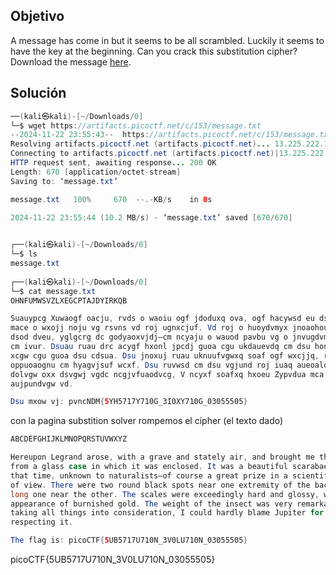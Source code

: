 ## Objetivo

A message has come in but it seems to be all scrambled. Luckily it seems to have the key at the beginning. Can you crack this substitution cipher? Download the message [here](https://artifacts.picoctf.net/c/154/message.txt).

## Solución
```java
──(kali㉿kali)-[~/Downloads/0]
└─$ wget https://artifacts.picoctf.net/c/153/message.txt 
--2024-11-22 23:55:43--  https://artifacts.picoctf.net/c/153/message.txt
Resolving artifacts.picoctf.net (artifacts.picoctf.net)... 13.225.222.125, 13.225.222.120, 13.225.222.105, ...
Connecting to artifacts.picoctf.net (artifacts.picoctf.net)|13.225.222.125|:443... connected.
HTTP request sent, awaiting response... 200 OK
Length: 670 [application/octet-stream]
Saving to: ‘message.txt’

message.txt   100%     670  --.-KB/s    in 0s          

2024-11-22 23:55:44 (10.2 MB/s) - ‘message.txt’ saved [670/670]

                                                        
┌──(kali㉿kali)-[~/Downloads/0]
└─$ ls    
message.txt
                                                        
┌──(kali㉿kali)-[~/Downloads/0]
└─$ cat message.txt  
OHNFUMWSVZLXEGCPTAJDYIRKQB 

Suauypcg Xuwaogf oacju, rvds o waoiu ogf jdoduxq ova, ogf hacywsd eu dsu huudxu
mace o wxojj noju vg rsvns vd roj ugnxcjuf. Vd roj o huoydvmyx jnoaohouyj, ogf, od
dsod dveu, yglgcrg dc godyaoxvjdj—cm ncyaju o wauod pavbu vg o jnvugdvmvn pcvgd
cm ivur. Dsuau ruau drc acygf hxonl jpcdj guoa cgu ukdauevdq cm dsu honl, ogf o
xcgw cgu guoa dsu cdsua. Dsu jnoxuj ruau uknuufvgwxq soaf ogf wxcjjq, rvds oxx dsu
oppuoaognu cm hyagvjsuf wcxf. Dsu ruvwsd cm dsu vgjund roj iuaq aueoalohxu, ogf,
dolvgw oxx dsvgwj vgdc ncgjvfuaodvcg, V ncyxf soafxq hxoeu Zypvdua mca svj cpvgvcg
aujpundvgw vd.

Dsu mxow vj: pvncNDM{5YH5717Y710G_3I0XY710G_03055505}  

```

con la pagina substition solver rompemos el cipher (el texto dado)

```java
ABCDEFGHIJKLMNOPQRSTUVWXYZ 

Hereupon Legrand arose, with a grave and stately air, and brought me the beetle
from a glass case in which it was enclosed. It was a beautiful scarabaeus, and, at
that time, unknown to naturalists—of course a great prize in a scientific point
of view. There were two round black spots near one extremity of the back, and a
long one near the other. The scales were exceedingly hard and glossy, with all the
appearance of burnished gold. The weight of the insect was very remarkable, and,
taking all things into consideration, I could hardly blame Jupiter for his opinion
respecting it.

The flag is: picoCTF{5UB5717U710N_3V0LU710N_03055505}  

```


picoCTF{5UB5717U710N_3V0LU710N_03055505}  